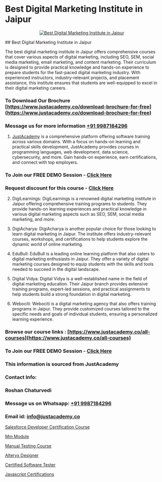 # Best Digital Marketing Institute in Jaipur

<p align="center">
  <a href="https://justacademy.co/course-detail/digital-marketing">
    <img src="https://justacademy.co/storage2/course_image/1676636720_course_image.webp" alt="Best Digital Marketing Institute in Jaipur">
  </a>
</p>
## Best Digital Marketing Institute in Jaipur

The best digital marketing institute in Jaipur offers comprehensive courses that cover various aspects of digital marketing, including SEO, SEM, social media marketing, email marketing, and content marketing. Their curriculum is designed to provide practical knowledge and hands-on experience to prepare students for the fast-paced digital marketing industry. With experienced instructors, industry-relevant projects, and placement assistance, this institute ensures that students are well-equipped to excel in their digital marketing careers.
### To Download Our Brochure [https://www.justacademy.co/download-brochure-for-free](https://www.justacademy.co/download-brochure-for-free)
### Message us for more information [+91 9987184296](https://api.whatsapp.com/send?phone=919987184296)

1) [JustAcademy](https://justacademy.co) is a comprehensive platform offering software training across various domains. With a focus on hands-on learning and practical skills development, JustAcademy provides courses in programming languages, web development, data science, cybersecurity, and more. Gain hands-on experience, earn certifications, and connect with top employers.

### To Join our FREE DEMO Session - [Click Here](https://www.justacademy.co/register-for-course-demo/)
### Request discount for this course - [Click Here](https://justacademy.co/contact-us/)

2) DigiLearnings: DigiLearnings is a renowned digital marketing institute in Jaipur offering comprehensive training programs to students. They provide hands-on learning experiences and practical knowledge in various digital marketing aspects such as SEO, SEM, social media marketing, and more.

3) DigiAcharya: DigiAcharya is another popular choice for those looking to learn digital marketing in Jaipur. The institute offers industry-relevant courses, workshops, and certifications to help students explore the dynamic world of online marketing.

4) EduBull: EduBull is a leading online learning platform that also caters to digital marketing enthusiasts in Jaipur. They offer a variety of digital marketing courses designed to equip students with the skills and tools needed to succeed in the digital landscape.

5) Digital Vidya: Digital Vidya is a well-established name in the field of digital marketing education. Their Jaipur branch provides extensive training programs, expert-led sessions, and practical assignments to help students build a strong foundation in digital marketing.

6) Webociti: Webociti is a digital marketing agency that also offers training programs in Jaipur. They provide customized courses tailored to the specific needs and goals of individual students, ensuring a personalized learning experience.

### Browse our course links : [https://www.justacademy.co/all-courses](https://www.justacademy.co/all-courses) 
### To Join our FREE DEMO Session - [Click Here](https://www.justacademy.co/register-for-course-demo)


### This information is sourced from JustAcademy
### Contact Info:
### Roshan Chaturvedi
### Message us on Whatsapp: [+91 9987184296](https://api.whatsapp.com/send?phone=919987184296)
### Email id: [info@justacademy.co](mailto:info@justacademy.co)
                
[Salesforce Developer Certification Course](https://www.linkedin.com/pulse/salesforce-developer-certification-course-justacademy-delhi-vgpsc?trackingId=rgjQkIxns88opZLpveKZag%3D%3D&lipi=urn%3Ali%3Apage%3Ad_flagship3_company_admin%3BhdjIu54YRU6uEj%2BNOpsrpA%3D%3D)

[Mm Module](https://www.linkedin.com/pulse/mm-module-justacademy-pune-y4xfc?trackingId=bGmnGHRnVquyKmJCo6if9A%3D%3D&lipi=urn%3Ali%3Apage%3Ad_flagship3_company_admin%3BdDdMc5iZRQyVFQUn28yu5g%3D%3D)

[Manual Testing Course](https://medium.com/@ranemanish460/manual-testing-course-c52e5f1b7a83)

[Alteryx Designer](https://medium.com/@negishivu99/alteryx-designer-697988907ef2)

[Certified Software Tester](https://justacademyin.github.io/justacademy/certified-software-tester)

[Javascript Certifications](https://justacademyin.github.io/justacademy/javascript-certifications)


